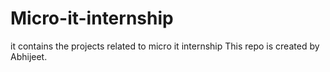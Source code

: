 # Micro-it-internship
it contains the projects related to micro it internship
This repo is created by Abhijeet.
